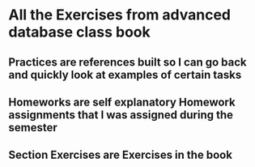 # All the Exercises from advanced database class book
## Practices are references built so I can go back and quickly look at examples of certain tasks
## Homeworks are self explanatory Homework assignments that I was assigned during the semester
## Section Exercises are Exercises in the book


